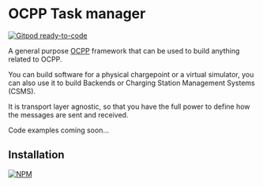 # OCPP Task manager

[![Gitpod ready-to-code](https://img.shields.io/badge/Gitpod-ready--to--code-blue?logo=gitpod)](https://gitpod.io/#https://github.com/pSnehanshu/pointsim-ocpp-task-manager)

A general purpose [OCPP](https://www.openchargealliance.org/) framework 
that can be used to build anything related to OCPP.

You can build software for a physical chargepoint or a virtual simulator,
you can also use it to build Backends or Charging Station Management Systems (CSMS).

It is transport layer agnostic, so that you have the full power to define
how the messages are sent and received.

Code examples coming soon...

## Installation

[![NPM](https://nodei.co/npm/ocpp-task-manager.png?compact=true)](https://nodei.co/npm/ocpp-task-manager/)

